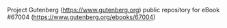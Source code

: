Project Gutenberg (https://www.gutenberg.org) public repository for
eBook #67004 (https://www.gutenberg.org/ebooks/67004)

